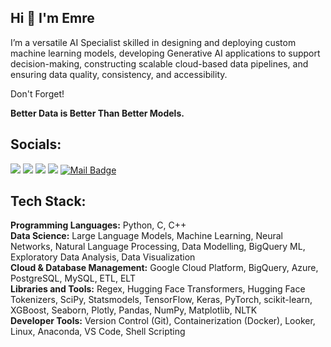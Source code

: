 
## **Hi 👋 I'm Emre**

I’m a versatile AI Specialist skilled in designing and deploying custom machine learning models, developing Generative AI applications to support decision-making, constructing scalable cloud-based data pipelines, and ensuring data quality, consistency, and accessibility.



Don't Forget!

<strong>Better Data is Better Than Better Models.</strong>



## Socials:
[![](https://img.shields.io/badge/-Linkedin-506FA4?style=for-the-badge&logo=linkedin&logoColor=white)](https://www.linkedin.com/in/yesilyurtemre/)
[![](https://img.shields.io/badge/-twitter-5671A0?style=for-the-badge&logo=twitter&logoColor=white)](https://twitter.com/yesilyurttemre)
[![](https://img.shields.io/badge/-Kaggle-5C739B?style=for-the-badge&logo=kaggle&logoColor=white)](https://www.kaggle.com/yesilyurttemre)
[![](https://img.shields.io/badge/-Medium-627697?style=for-the-badge&logo=medium&logoColor=white)](https://medium.com/@emreyesilyurt)
[![Mail Badge](https://img.shields.io/badge/-GMAIL-687892?style=for-the-badge&logo=gmail&logoColor=white)](mailto:emre@yesilyurt.dev)



## Tech Stack:
<strong>Programming Languages:</strong> Python, C, C++  <br>
<strong>Data Science:</strong> Large Language Models, Machine Learning, Neural Networks, Natural Language Processing, Data Modelling, BigQuery ML, Exploratory Data Analysis, Data Visualization <br>
<strong>Cloud & Database Management:</strong> Google Cloud Platform, BigQuery, Azure, PostgreSQL, MySQL, ETL, ELT <br>
<strong>Libraries and Tools:</strong> Regex, Hugging Face Transformers, Hugging Face Tokenizers, SciPy, Statsmodels, TensorFlow, Keras, PyTorch, scikit-learn, XGBoost, Seaborn, Plotly, Pandas, NumPy, Matplotlib, NLTK <br>
<strong>Developer Tools:</strong> Version Control (Git), Containerization (Docker),  Looker, Linux, Anaconda, VS Code, Shell Scripting <br>
